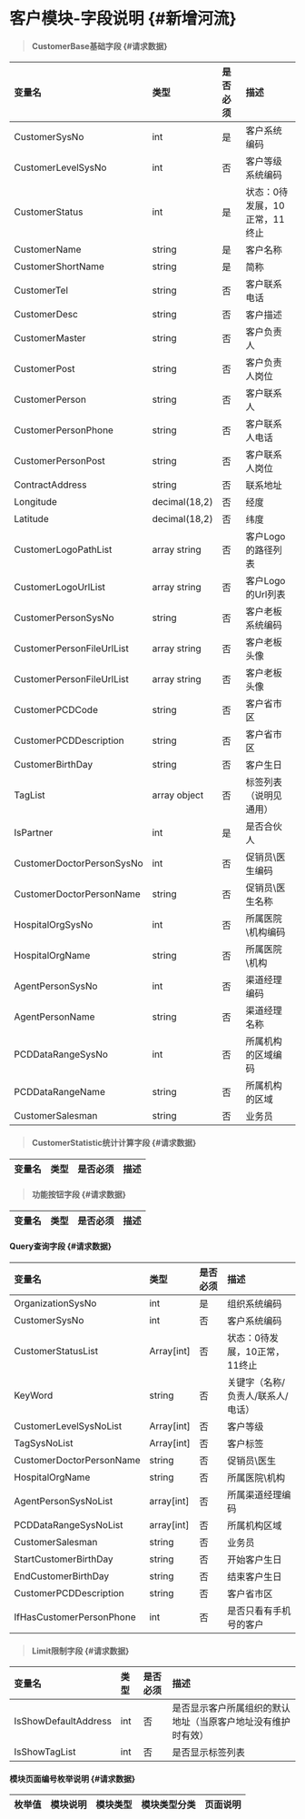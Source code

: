 # 客户模块-字段说明 {#新增河流}

> #### CustomerBase基础字段 {#请求数据}

| 变量名 | 类型 | 是否必须 | 描述 |
| :--- | :--- | :--- | :--- |
| CustomerSysNo | int | 是 | 客户系统编码 |
| CustomerLevelSysNo | int | 否 | 客户等级系统编码 |
| CustomerStatus | int | 是 | 状态：0待发展，10正常，11终止 |
| CustomerName | string | 是 | 客户名称 |
| CustomerShortName | string | 是 | 简称 |
| CustomerTel | string | 否 | 客户联系电话 |
| CustomerDesc | string | 否 | 客户描述 |
| CustomerMaster | string | 否 | 客户负责人 |
| CustomerPost | string | 否 | 客户负责人岗位 |
| CustomerPerson | string | 否 | 客户联系人 |
| CustomerPersonPhone | string | 否 | 客户联系人电话 |
| CustomerPersonPost | string | 否 | 客户联系人岗位 |
| ContractAddress | string | 否 | 联系地址 |
| Longitude | decimal\(18,2\) | 否 | 经度 |
| Latitude | decimal\(18,2\) | 否 | 纬度 |
| CustomerLogoPathList | array string | 否 | 客户Logo的路径列表 |
| CustomerLogoUrlList | array string | 否 | 客户Logo的Url列表 |
| CustomerPersonSysNo | string | 否 | 客户老板系统编码 |
| CustomerPersonFileUrlList | array string | 否 | 客户老板头像 |
| CustomerPersonFileUrlList | array string | 否 | 客户老板头像 |
| CustomerPCDCode | string | 否 | 客户省市区 |
| CustomerPCDDescription | string | 否 | 客户省市区 |
| CustomerBirthDay | string | 否 | 客户生日 |
| TagList | array object | 否 | 标签列表（说明见通用） |
| IsPartner | int | 是 | 是否合伙人 |
| CustomerDoctorPersonSysNo | int | 否 | 促销员\医生编码 |
| CustomerDoctorPersonName | string | 否 | 促销员\医生名称 |
| HospitalOrgSysNo | int | 否 | 所属医院\机构编码 |
| HospitalOrgName | string | 否 | 所属医院\机构 |
| AgentPersonSysNo | int | 否 | 渠道经理编码 |
| AgentPersonName | string | 否 | 渠道经理名称 |
| PCDDataRangeSysNo | int | 否 | 所属机构的区域编码 |
| PCDDataRangeName | string | 否 | 所属机构的区域 |
| CustomerSalesman | string | 否 | 业务员 |

> #### CustomerStatistic统计计算字段 {#请求数据}

| 变量名 | 类型 | 是否必须 | 描述 |
| :--- | :--- | :--- | :--- |


> #### 功能按钮字段 {#请求数据}

| 变量名 | 类型 | 是否必须 | 描述 |
| :--- | :--- | :--- | :--- |


#### Query查询字段 {#请求数据}

| 变量名 | 类型 | 是否必须 | 描述 |
| :--- | :--- | :--- | :--- |
| OrganizationSysNo | int | 是 | 组织系统编码 |
| CustomerSysNo | int | 否 | 客户系统编码 |
| CustomerStatusList | Array\[int\] | 否 | 状态：0待发展，10正常，11终止 |
| KeyWord | string | 否 | 关键字（名称/负责人/联系人/电话） |
| CustomerLevelSysNoList | Array\[int\] | 否 | 客户等级 |
| TagSysNoList | Array\[int\] | 否 | 客户标签 |
| CustomerDoctorPersonName | string | 否 | 促销员\医生 |
| HospitalOrgName | string | 否 | 所属医院\机构 |
| AgentPersonSysNoList | array\[int\] | 否 | 所属渠道经理编码 |
| PCDDataRangeSysNoList | array\[int\] | 否 | 所属机构区域 |
| CustomerSalesman | string | 否 | 业务员 |
| StartCustomerBirthDay | string | 否 | 开始客户生日 |
| EndCustomerBirthDay | string | 否 | 结束客户生日 |
| CustomerPCDDescription | string | 否 | 客户省市区 |
| IfHasCustomerPersonPhone | int| 否 |是否只看有手机号的客户 |


> #### Limit限制字段 {#请求数据}

| 变量名 | 类型 | 是否必须 | 描述 |
| :--- | :--- | :--- | :--- |
| IsShowDefaultAddress | int | 否 | 是否显示客户所属组织的默认地址（当原客户地址没有维护时有效） |
| IsShowTagList | int | 否 | 是否显示标签列表 |

#### 模块页面编号枚举说明 {#请求数据}

| 枚举值 | 模块说明 | 模块类型 | 模块类型分类 | 页面说明 |
| :--- | :--- | :--- | :--- | :--- |




